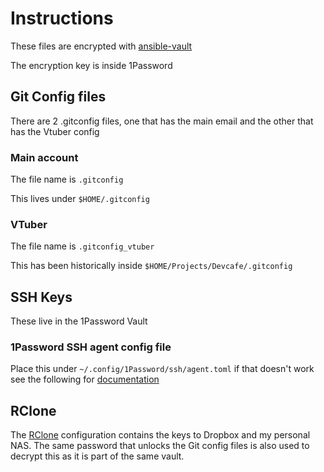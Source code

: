 # Instructions

These files are encrypted with [ansible-vault](https://docs.ansible.com/ansible/latest/cli/ansible-vault.html)

The encryption key is inside 1Password

## Git Config files

There are 2 .gitconfig files, one that has the main email and the other that has the Vtuber config

### Main account

The file name is `.gitconfig`

This lives under `$HOME/.gitconfig`

### VTuber

The file name is `.gitconfig_vtuber`

This has been historically inside `$HOME/Projects/Devcafe/.gitconfig`

## SSH Keys

These live in the 1Password Vault

### 1Password SSH agent config file

Place this under `~/.config/1Password/ssh/agent.toml` if that doesn't work see the following for [documentation](https://developer.1password.com/docs/ssh/agent/config/#about-the-ssh-agent-config-file)

## RClone

The [RClone](https://rclone.org/install/) configuration contains the keys to Dropbox and my personal NAS. The same password that unlocks the Git config files is also used to decrypt this as it is part of the same vault.
